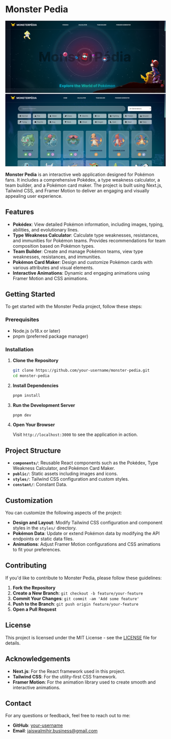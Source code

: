 # Monster Pedia

![Monster Pedia preview](public/preview.png) 
![Monster Pedia preview](public/preview2.png) 

**Monster Pedia** is an interactive web application designed for Pokémon fans. It includes a comprehensive Pokédex, a type weakness calculator, a team builder, and a Pokémon card maker. The project is built using Next.js, Tailwind CSS, and Framer Motion to deliver an engaging and visually appealing user experience.

## Features

- **Pokédex**: View detailed Pokémon information, including images, typing, abilities, and evolutionary lines.
- **Type Weakness Calculator**: Calculate type weaknesses, resistances, and immunities for Pokémon teams. Provides recommendations for team composition based on Pokémon types.
- **Team Builder**: Create and manage Pokémon teams, view type weaknesses, resistances, and immunities.
- **Pokémon Card Maker**: Design and customize Pokémon cards with various attributes and visual elements.
- **Interactive Animations**: Dynamic and engaging animations using Framer Motion and CSS animations.

## Getting Started

To get started with the Monster Pedia project, follow these steps:

### Prerequisites

- Node.js (v18.x or later)
- pnpm (preferred package manager)

### Installation

1. **Clone the Repository**

    ```bash
    git clone https://github.com/your-username/monster-pedia.git
    cd monster-pedia
    ```

2. **Install Dependencies**

    ```bash
    pnpm install
    ```

3. **Run the Development Server**

    ```bash
    pnpm dev
    ```

4. **Open Your Browser**

    Visit `http://localhost:3000` to see the application in action.

## Project Structure

- **`components/`**: Reusable React components such as the Pokédex, Type Weakness Calculator, and Pokémon Card Maker.
- **`public/`**: Static assets including images and icons.
- **`styles/`**: Tailwind CSS configuration and custom styles.
- **`constant/`**: Constant Data.

## Customization

You can customize the following aspects of the project:

- **Design and Layout**: Modify Tailwind CSS configuration and component styles in the `styles/` directory.
- **Pokémon Data**: Update or extend Pokémon data by modifying the API endpoints or static data files.
- **Animations**: Adjust Framer Motion configurations and CSS animations to fit your preferences.

## Contributing

If you'd like to contribute to Monster Pedia, please follow these guidelines:

1. **Fork the Repository**
2. **Create a New Branch**: `git checkout -b feature/your-feature`
3. **Commit Your Changes**: `git commit -am 'Add some feature'`
4. **Push to the Branch**: `git push origin feature/your-feature`
5. **Open a Pull Request**

## License

This project is licensed under the MIT License - see the [LICENSE](LICENSE) file for details.

## Acknowledgements

- **Next.js**: For the React framework used in this project.
- **Tailwind CSS**: For the utility-first CSS framework.
- **Framer Motion**: For the animation library used to create smooth and interactive animations.

## Contact

For any questions or feedback, feel free to reach out to me:

- **GitHub**: [your-username](https://github.com/MihirJaiswal/MihirJaiswal)
- **Email**: jaiswalmihir.business@gmail.com

